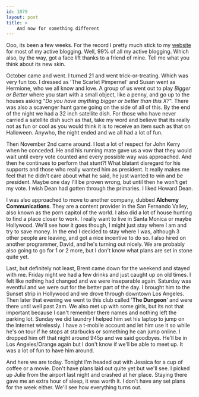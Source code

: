```yaml
---
id: 1079
layout: post
title: >
    And now for something different
---
```


Ooo, its been a few weeks. For the record I pretty much stick to my <a href="http://www.socklabs.com">website</a> for most of my active blogging. Well, 99% of all my active blogging. Which also, by the way, got a face lift thanks to a friend of mine. Tell me what you think about its new skin.

October came and went. I turned 21 and went trick-or-treating. Which was very fun too. I dressed as 'The Scarlet Pimpernel' and Susan went as Hermione, who we all know and love. A group of us went out to play <i>Bigger or Better</i> where you start with a small object, like a penny, and go up to the houses asking "<i>Do you have anything bigger or better than this X?</i>". There was also a scavenger hunt game going on the side of all of this. By the end of the night we had a 32 inch satellite dish. For those who have never carried a satellite dish such as that, take my word and believe that its really not as fun or cool as you would think it is to receive an item such as that on Halloween. Anywho, the night ended and we all had a lot of fun.

Then November 2nd came around. I lost a lot of respect for John Kerry when he conceded. He and his running mate gave us a vow that they would wait until every vote counted and every possible way was approached. And then he continues to perform that stunt?! What blatant disregard for his supports and those who really wanted him as president. It really makes me feel that he didn't care about what he said, he just wanted to win and be president. Maybe one day I'll be proven wrong, but until then he won't get my vote. I wish Dean had gotten through the primaries. I liked Howard Dean.

I was also approached to move to another company, dubbed <b>Alchemy Communications</b>. They are a content provider in the San Fernando Valley, also known as the porn capitol of the world. I also did a lot of house hunting to find a place closer to work. I really want to live in Santa Monica or maybe Hollywood. We'll see how it goes though, I might just stay where I am and try to save money. In the end I decided to stay where I was, although 3 other people are leaving, and got a nice incentive to do so. I also hired on another programmer, David, and he's turning out nicely. We are probably also going to go for 1 or 2 more, but I don't know what plans are set in stone quite yet.

Last, but definitely not least, Brent came down for the weekend and stayed with me. Friday night we had a few drinks and just caught up on old times. I felt like nothing had changed and we were inseparable again. Saturday was eventful and we were out for the better part of the day. I brought him to the Sunset strip in Hollywood and we drove through downtown Los Angeles. Then later that evening we went to this club called '<b>The Dungeon</b>' and were there until well past 2am. We also met up with some girls, but its not that important because I can't remember there names and nothing left the parking lot. Sunday we did laundry I helped him set his laptop to jump on the internet wirelessly. I have a t-mobile account and let him use it so while he's on tour if he stops at starbucks or something he can jump online. I dropped him off that night around 945p and we said goodbyes. He'll be in Los Angeles/Orange again but I don't know if we'll be able to meet up. It was a lot of fun to have him around.

And here we are today. Tonight I'm headed out with Jessica for a cup of coffee or a movie. Don't have plans laid out quite yet but we'll see. I picked up Julie from the airport last night and crashed at her place. Staying there gave me an extra hour of sleep, it was worth it. I don't have any set plans for the week either. We'll see how everything turns out.
